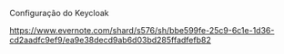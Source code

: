 Configuração do Keycloak

https://www.evernote.com/shard/s576/sh/bbe599fe-25c9-6c1e-1d36-cd2aadfc9ef9/ea9e38decd9ab6d03bd285ffadfefb82
